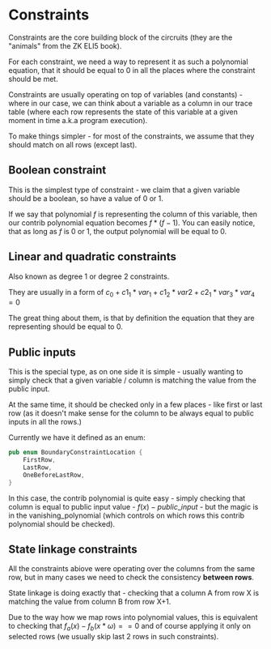# Constraints

Constraints are the core building block of the circruits (they are the "animals" from the ZK ELI5 book).

For each constraint, we need a way to represent it as such a polynomial equation, that it should be equal to 0 in all the places where the constraint should be met. 

Constraints are usually operating on top of variables (and constants) - where in our case, we can think about a variable as a column in our trace table (where each row represents the state of this variable at a given moment in time a.k.a program execution).

To make things simpler - for most of the constraints, we assume that they should match on all rows (except last). 

## Boolean constraint

This is the simplest type of constraint - we claim that a given variable should be a boolean, so have a value of 0 or 1. 

If we say that polynomial $f$ is representing the column of this variable, then our contrib polynomial equation becomes $f * (f-1)$. You can easily notice, that as long as $f$ is 0 or 1, the output polynomial will be equal to 0.


## Linear and quadratic constraints

Also known as degree 1 or degree 2 constraints.

They are usually in a form of $c_0 + c1_1 * var_1 + c1_2 * var2 + c2_1 * var_3 * var_4 = 0$

The great thing about them, is that by definition the equation that they are representing should be equal to 0.

## Public inputs 

This is the special type, as on one side it is simple - usually wanting to simply check that a given variable / column is matching the value from the public input.

At the same time, it should be checked only in a few places - like first or last row (as it doesn't make sense for the column to be always equal to public inputs in all the rows.)

Currently we have it defined as an enum:

```rust
pub enum BoundaryConstraintLocation {
    FirstRow,
    LastRow,
    OneBeforeLastRow,
}
```

In this case, the contrib polynomial is quite easy - simply checking that column is equal to public input value - $f(x) - public\_input$ - but the magic is in the vanishing_polynomial (which controls on which rows this contrib polynomial should be checked).


## State linkage constraints

All the constraints abiove were operating over the columns from the same row, but in many cases we need to check the consistency **between rows**.

State linkage is doing exactly that - checking that a column A from row X is matching the value from column B from row X+1.

Due to the way how we map rows into polynomial values, this is equivalent to checking that $f_a(x) - f_b(x * \omega) == 0$ and of course applying it only on selected rows (we usually skip last 2 rows in such constraints).


